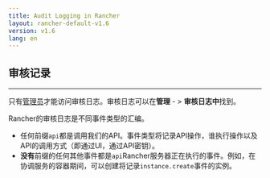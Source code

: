 ```yaml
---
title: Audit Logging in Rancher
layout: rancher-default-v1.6
version: v1.6
lang: en
---
```


## 审核记录

------

只有[管理员](https://github.com/rancher/rancher.github.io/blob/master/rancher/v1.6/en/rancher-services/audit-log/%7B%7Bsite.baseurl%7D%7D/rancher/%7B%7Bpage.version%7D%7D/%7B%7Bpage.lang%7D%7D/configuration/access-control/#admin)才能访问审核日志。审核日志可以在**管理** - > **审核日志中**找到。

Rancher的审核日志是不同事件类型的汇编。

- 任何前缀`api`都是调用我们的API。事件类型将记录API操作，谁执行操作以及API的调用方式（即通过UI，通过API密钥）。
- **没有**前缀的任何其他事件都是`api`Rancher服务器正在执行的事件。例如，在协调服务的容器期间，可以创建将记录`instance.create`事件的实例。